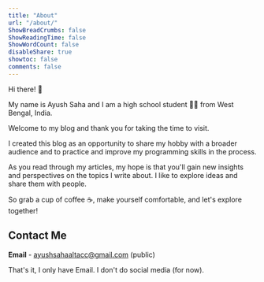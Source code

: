 ```yaml
---
title: "About"
url: "/about/"
ShowBreadCrumbs: false
ShowReadingTime: false
ShowWordCount: false
disableShare: true
showtoc: false
comments: false
---
```


Hi there! 👋

My name is Ayush Saha and I am a high school student 👨‍🎓 from West Bengal, India.

Welcome to my blog and thank you for taking the time to visit.

I created this blog as an opportunity to share my hobby with a broader audience and to practice and improve my programming skills in the process.

As you read through my articles, my hope is that you'll gain new insights and perspectives on the topics I write about. I like to explore ideas and share them with people.

So grab a cup of coffee ☕, make yourself comfortable, and let's explore together!

## Contact Me

**Email** - ayushsahaaltacc@gmail.com (public)

That's it, I only have Email. I don't do social media (for now).
